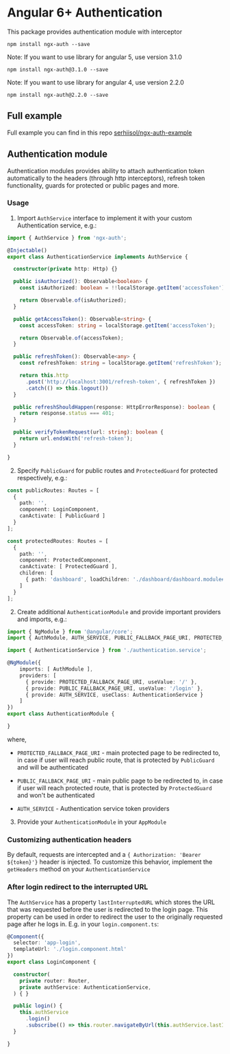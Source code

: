 # Angular 6+ Authentication

This package provides authentication module with interceptor

```
npm install ngx-auth --save
```

Note: If you want to use library for angular 5, use version 3.1.0
```
npm install ngx-auth@3.1.0 --save
```

Note: If you want to use library for angular 4, use version 2.2.0
```
npm install ngx-auth@2.2.0 --save
```

## Full example
Full example you can find in this repo [serhiisol/ngx-auth-example](https://github.com/serhiisol/ngx-auth-example)

## Authentication module

Authentication modules provides ability to attach authentication token automatically to the headers
(through http interceptors), refresh token functionality, guards for protected or public pages and more.

### Usage

1. Import ```AuthService``` interface to implement it with your custom Authentication service, e.g.:

```typescript
import { AuthService } from 'ngx-auth';

@Injectable()
export class AuthenticationService implements AuthService {

  constructor(private http: Http) {}

  public isAuthorized(): Observable<boolean> {
    const isAuthorized: boolean = !!localStorage.getItem('accessToken');

    return Observable.of(isAuthorized);
  }

  public getAccessToken(): Observable<string> {
    const accessToken: string = localStorage.getItem('accessToken');

    return Observable.of(accessToken);
  }

  public refreshToken(): Observable<any> {
    const refreshToken: string = localStorage.getItem('refreshToken');

    return this.http
      .post('http://localhost:3001/refresh-token', { refreshToken })
      .catch(() => this.logout())
  }

  public refreshShouldHappen(response: HttpErrorResponse): boolean {
    return response.status === 401;
  }

  public verifyTokenRequest(url: string): boolean {
    return url.endsWith('refresh-token');
  }

}
```

2. Specify ```PublicGuard``` for public routes and ```ProtectedGuard``` for protected respectively, e.g.:

```typescript
const publicRoutes: Routes = [
  {
    path: '',
    component: LoginComponent,
    canActivate: [ PublicGuard ]
  }
];
```
```typescript
const protectedRoutes: Routes = [
  {
    path: '',
    component: ProtectedComponent,
    canActivate: [ ProtectedGuard ],
    children: [
      { path: 'dashboard', loadChildren: './dashboard/dashboard.module#DashboardModule' }
    ]
  }
];
```

2. Create additional ```AuthenticationModule``` and provide important providers and imports, e.g.:

```typescript
import { NgModule } from '@angular/core';
import { AuthModule, AUTH_SERVICE, PUBLIC_FALLBACK_PAGE_URI, PROTECTED_FALLBACK_PAGE_URI } from 'ngx-auth';

import { AuthenticationService } from './authentication.service';

@NgModule({
    imports: [ AuthModule ],
    providers: [
      { provide: PROTECTED_FALLBACK_PAGE_URI, useValue: '/' },
      { provide: PUBLIC_FALLBACK_PAGE_URI, useValue: '/login' },
      { provide: AUTH_SERVICE, useClass: AuthenticationService }
    ]
})
export class AuthenticationModule {

}

```

where,
* ```PROTECTED_FALLBACK_PAGE_URI``` - main protected page to be redirected to, in case if user will reach public route, that is protected
by ```PublicGuard``` and will be authenticated

* ```PUBLIC_FALLBACK_PAGE_URI``` - main public page to be redirected to, in case if user will reach protected route, that is protected
by ```ProtectedGuard``` and won't be authenticated

* ```AUTH_SERVICE``` - Authentication service token providers

3. Provide your ```AuthenticationModule``` in your ```AppModule```

### Customizing authentication headers

By default, requests are intercepted and a ```{ Authorization: 'Bearer ${token}'}``` header is injected. To customize this behavior, implement the ```getHeaders``` method on your ```AuthenticationService```

### After login redirect to the interrupted URL

The `AuthService` has a property `lastInterruptedURL` which stores the URL that was requested before the user is redirected to the login page. This property can be used in order to redirect the user to the originally requested page after he logs in. E.g. in your `login.component.ts`:

```ts
@Component({
  selector: 'app-login',
  templateUrl: './login.component.html'
})
export class LoginComponent {

  constructor(
    private router: Router,
    private authService: AuthenticationService,
  ) { }

  public login() {
    this.authService
      .login()
      .subscribe(() => this.router.navigateByUrl(this.authService.lastInterruptedUrl));
  }

}
```